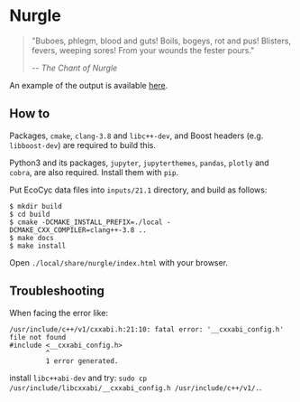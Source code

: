 # Nurgle

> "Buboes, phlegm, blood and guts! Boils, bogeys, rot and pus! Blisters, fevers, weeping sores! From your wounds the fester pours."
> 
> -- <cite>The Chant of Nurgle</cite>

An example of the output is available [here](https://kaizu.github.io/nurgle/).

## How to

Packages, `cmake`, `clang-3.8` and `libc++-dev`, and Boost headers (e.g. `libboost-dev`) are required to build this.

Python3 and its packages, `jupyter`, `jupyterthemes`, `pandas`, `plotly` and `cobra`, are also required. Install them with `pip`.

Put EcoCyc data files into `inputs/21.1` directory, and build as follows:

```
$ mkdir build
$ cd build
$ cmake -DCMAKE_INSTALL_PREFIX=./local -DCMAKE_CXX_COMPILER=clang++-3.8 ..
$ make docs
$ make install
```

Open `./local/share/nurgle/index.html` with your browser.

## Troubleshooting

When facing the error like:

```
/usr/include/c++/v1/cxxabi.h:21:10: fatal error: '__cxxabi_config.h' file not found
#include <__cxxabi_config.h>
         ^
         1 error generated.
```

install `libc++abi-dev` and try: `sudo cp /usr/include/libcxxabi/__cxxabi_config.h /usr/include/c++/v1/.`.
